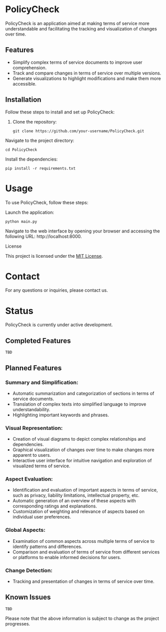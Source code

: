 # PolicyCheck

PolicyCheck is an application aimed at making terms of service more understandable and facilitating the tracking and visualization of changes over time.

## Features

- Simplify complex terms of service documents to improve user comprehension.
- Track and compare changes in terms of service over multiple versions.
- Generate visualizations to highlight modifications and make them more accessible.

## Installation

Follow these steps to install and set up PolicyCheck:

1. Clone the repository:

   ```shell
   git clone https://github.com/your-username/PolicyCheck.git

Navigate to the project directory:
    
    cd PolicyCheck

Install the dependencies:

    pip install -r requirements.txt

# Usage

To use PolicyCheck, follow these steps:

Launch the application:

    python main.py

Navigate to the web interface by opening your browser and accessing the following URL: http://localhost:8000.

License

This project is licensed under the [MIT License](License).

# Contact

For any questions or inquiries, please contact us.

# Status

PolicyCheck is currently under active development.

## Completed Features

    TBD

## Planned Features

### Summary and Simplification:

* Automatic summarization and categorization of sections in terms of service documents.
* Translation of complex texts into simplified language to improve understandability.
* Highlighting important keywords and phrases.

### Visual Representation:

* Creation of visual diagrams to depict complex relationships and dependencies.
* Graphical visualization of changes over time to make changes more apparent to users.
* Interactive user interface for intuitive navigation and exploration of visualized terms of service.

### Aspect Evaluation:

* Identification and evaluation of important aspects in terms of service, such as privacy, liability limitations, intellectual property, etc.
* Automatic generation of an overview of these aspects with corresponding ratings and explanations.
* Customization of weighting and relevance of aspects based on individual user preferences.

### Global Aspects:

* Examination of common aspects across multiple terms of service to identify patterns and differences.
* Comparison and evaluation of terms of service from different services or platforms to enable informed decisions for users.

### Change Detection:

* Tracking and presentation of changes in terms of service over time.

## Known Issues

    TBD

Please note that the above information is subject to change as the project progresses.